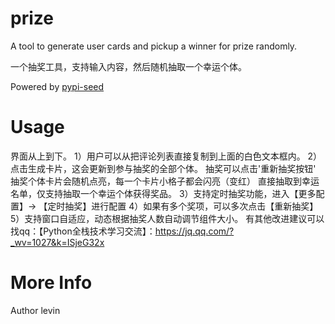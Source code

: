 # prize

A tool to generate user cards and pickup a winner for prize randomly.

一个抽奖工具，支持输入内容，然后随机抽取一个幸运个体。


Powered by [pypi-seed](https://pypi.org/project/pypi-seed/)

# Usage

界面从上到下。
1）用户可以从把评论列表直接复制到上面的白色文本框内。
2）点击生成卡片，这会更新到参与抽奖的全部个体。
抽奖可以点击'重新抽奖按钮'
抽奖个体卡片会随机点亮，每一个卡片小格子都会闪亮（变红）
直接抽取到幸运名单，仅支持抽取一个幸运个体获得奖品。
3）支持定时抽奖功能，进入【更多配置】-> 【定时抽奖】进行配置
4）如果有多个奖项，可以多次点击【重新抽奖】
5）支持窗口自适应，动态根据抽奖人数自动调节组件大小。
有其他改进建议可以找qq：【Python全栈技术学习交流】：https://jq.qq.com/?_wv=1027&k=ISjeG32x 

# More Info
Author levin